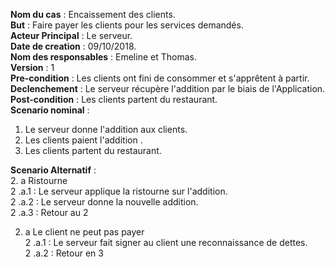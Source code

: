 **Nom du cas** : Encaissement des clients.  
**But** : Faire payer les clients pour les services demandés.  
**Acteur Principal** : Le serveur.  
**Date de creation** : 09/10/2018.  
**Nom des responsables** : Emeline et Thomas.  
**Version** : 1  
**Pre-condition** : Les clients ont fini de consommer et s'apprêtent à partir.  
**Declenchement** : Le serveur récupère l'addition par le biais de l'Application.  
**Post-condition** : Les clients partent du restaurant.   
**Scenario nominal** :   
 1. Le serveur donne l'addition aux clients.  
 2. Les clients paient l'addition .    
 3. Les clients partent du restaurant.

**Scenario Alternatif** :   
 2. a Ristourne  
 2 .a.1 : Le serveur applique la ristourne sur l'addition.  
 2 .a.2 : Le serveur donne la nouvelle addition.  
 2 .a.3 : Retour au 2

 2. a Le client ne peut pas payer  
 2 .a.1 : Le serveur fait signer au client une reconnaissance de dettes.  
 2 .a.2 : Retour en 3
